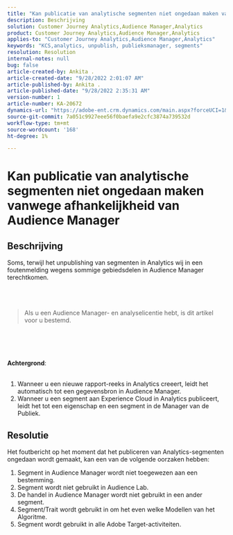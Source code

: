 ```yaml
---
title: "Kan publicatie van analytische segmenten niet ongedaan maken vanwege afhankelijkheid van Audience Manager"
description: Beschrijving
solution: Customer Journey Analytics,Audience Manager,Analytics
product: Customer Journey Analytics,Audience Manager,Analytics
applies-to: "Customer Journey Analytics,Audience Manager,Analytics"
keywords: "KCS,analytics, unpublish, publieksmanager, segments"
resolution: Resolution
internal-notes: null
bug: false
article-created-by: Ankita .
article-created-date: "9/28/2022 2:01:07 AM"
article-published-by: Ankita .
article-published-date: "9/28/2022 2:35:31 AM"
version-number: 1
article-number: KA-20672
dynamics-url: "https://adobe-ent.crm.dynamics.com/main.aspx?forceUCI=1&pagetype=entityrecord&etn=knowledgearticle&id=1d3e7063-d13e-ed11-9db1-0022480869de"
source-git-commit: 7a051c9927eee56f0baefa9e2cfc3874a739532d
workflow-type: tm+mt
source-wordcount: '168'
ht-degree: 1%

---
```


# Kan publicatie van analytische segmenten niet ongedaan maken vanwege afhankelijkheid van Audience Manager

## Beschrijving

Soms, terwijl het unpublishing van segmenten in Analytics wij in een foutenmelding wegens sommige gebiedsdelen in Audience Manager terechtkomen.<br><br> <br><br>

> Als u een Audience Manager- en analyselicentie hebt, is dit artikel voor u bestemd.

<br><br> <br><br><b>Achtergrond</b>:<br><br>
1. Wanneer u een nieuwe rapport-reeks in Analytics creeert, leidt het automatisch tot een gegevensbron in Audience Manager.
2. Wanneer u een segment aan Experience Cloud in Analytics publiceert, leidt het tot een eigenschap en een segment in de Manager van de Publiek.



## Resolutie


Het foutbericht op het moment dat het publiceren van Analytics-segmenten ongedaan wordt gemaakt, kan een van de volgende oorzaken hebben:

1. Segment in Audience Manager wordt niet toegewezen aan een bestemming.
2. Segment wordt niet gebruikt in Audience Lab.
3. De handel in Audience Manager wordt niet gebruikt in een ander segment.
4. Segment/Trait wordt gebruikt in om het even welke Modellen van het Algoritme.
5. Segment wordt gebruikt in alle Adobe Target-activiteiten.

